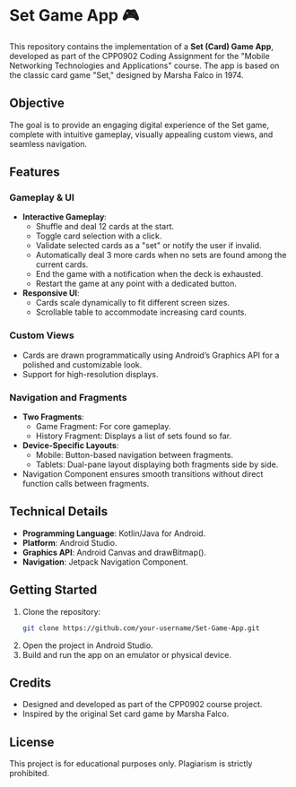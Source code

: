 # Set Game App 🎮

This repository contains the implementation of a **Set (Card) Game App**, developed as part of the CPP0902 Coding Assignment for the "Mobile Networking Technologies and Applications" course. The app is based on the classic card game "Set," designed by Marsha Falco in 1974.

## Objective

The goal is to provide an engaging digital experience of the Set game, complete with intuitive gameplay, visually appealing custom views, and seamless navigation.

## Features

### Gameplay & UI
- **Interactive Gameplay**:
  - Shuffle and deal 12 cards at the start.
  - Toggle card selection with a click.
  - Validate selected cards as a "set" or notify the user if invalid.
  - Automatically deal 3 more cards when no sets are found among the current cards.
  - End the game with a notification when the deck is exhausted.
  - Restart the game at any point with a dedicated button.
- **Responsive UI**:
  - Cards scale dynamically to fit different screen sizes.
  - Scrollable table to accommodate increasing card counts.

### Custom Views
- Cards are drawn programmatically using Android’s Graphics API for a polished and customizable look.
- Support for high-resolution displays.

### Navigation and Fragments
- **Two Fragments**:
  - Game Fragment: For core gameplay.
  - History Fragment: Displays a list of sets found so far.
- **Device-Specific Layouts**:
  - Mobile: Button-based navigation between fragments.
  - Tablets: Dual-pane layout displaying both fragments side by side.
- Navigation Component ensures smooth transitions without direct function calls between fragments.

## Technical Details
- **Programming Language**: Kotlin/Java for Android.
- **Platform**: Android Studio.
- **Graphics API**: Android Canvas and drawBitmap().
- **Navigation**: Jetpack Navigation Component.

## Getting Started

1. Clone the repository:
   ```bash
   git clone https://github.com/your-username/Set-Game-App.git
   ```
2. Open the project in Android Studio.
3. Build and run the app on an emulator or physical device.

## Credits
- Designed and developed as part of the CPP0902 course project.
- Inspired by the original Set card game by Marsha Falco.

## License
This project is for educational purposes only. Plagiarism is strictly prohibited.
